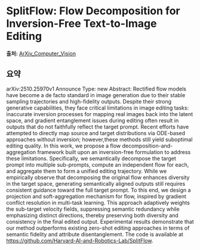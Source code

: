 # SplitFlow: Flow Decomposition for Inversion-Free Text-to-Image Editing

**출처:** [ArXiv_Computer_Vision](https://arxiv.org/abs/2510.25970)

## 요약
arXiv:2510.25970v1 Announce Type: new
Abstract: Rectified flow models have become a de facto standard in image generation due to their stable sampling trajectories and high-fidelity outputs. Despite their strong generative capabilities, they face critical limitations in image editing tasks: inaccurate inversion processes for mapping real images back into the latent space, and gradient entanglement issues during editing often result in outputs that do not faithfully reflect the target prompt. Recent efforts have attempted to directly map source and target distributions via ODE-based approaches without inversion; however,these methods still yield suboptimal editing quality. In this work, we propose a flow decomposition-and-aggregation framework built upon an inversion-free formulation to address these limitations. Specifically, we semantically decompose the target prompt into multiple sub-prompts, compute an independent flow for each, and aggregate them to form a unified editing trajectory. While we empirically observe that decomposing the original flow enhances diversity in the target space, generating semantically aligned outputs still requires consistent guidance toward the full target prompt. To this end, we design a projection and soft-aggregation mechanism for flow, inspired by gradient conflict resolution in multi-task learning. This approach adaptively weights the sub-target velocity fields, suppressing semantic redundancy while emphasizing distinct directions, thereby preserving both diversity and consistency in the final edited output. Experimental results demonstrate that our method outperforms existing zero-shot editing approaches in terms of semantic fidelity and attribute disentanglement. The code is available at https://github.com/Harvard-AI-and-Robotics-Lab/SplitFlow.
